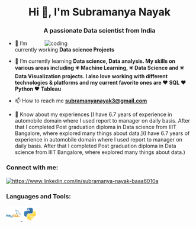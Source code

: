 <h1 align="center">Hi 👋, I'm Subramanya Nayak</h1>

<h3 align="center">A passionate Data scientist from India</h3>

<img align = "right" alt = " coding " width = "400" src = "https://images.app.goo.gl/Fv7HsVrhGUetF6oi9">

- 🔭 I’m currently working **Data science Projects**

- 🌱 I’m currently learning **Data science, Data analysis. My skills on various areas including ✳️ Machine Learning, ✳️ Data Science and ✳️ Data Visualization projects. I also love working with different technologies & platforms and my current favorite ones are ❤️ SQL ❤️ Python ❤️ Tableau**

- 📫 How to reach me **subramanyanayak3@gmail.com**

- 📄 Know about my experiences [I have 6.7 years of experience in automobile domain where I used report to manager on daily basis. After that I completed Post graduation diploma in Data science from IIIT Bangalore, where explored many things about data.](I have 6.7 years of experience in automobile domain where I used report to manager on daily basis. After that I completed Post graduation diploma in Data science from IIIT Bangalore, where explored many things about data.)

<h3 align="left">Connect with me:</h3>

<p align="left">

<a href="https://linkedin.com/in/https://www.linkedin.com/in/subramanya-nayak-baaa6010a" target="blank"><img align="center" src="https://raw.githubusercontent.com/rahuldkjain/github-profile-readme-generator/master/src/images/icons/Social/linked-in-alt.svg" alt="https://www.linkedin.com/in/subramanya-nayak-baaa6010a" height="30" width="40" /></a>

</p>

<h3 align="left">Languages and Tools:</h3>

<p align="left"> <a href="https://www.mysql.com/" target="_blank" rel="noreferrer"> <img src="https://raw.githubusercontent.com/devicons/devicon/master/icons/mysql/mysql-original-wordmark.svg" alt="mysql" width="40" height="40"/> </a> <a href="https://www.python.org" target="_blank" rel="noreferrer"> <img src="https://raw.githubusercontent.com/devicons/devicon/master/icons/python/python-original.svg" alt="python" width="40" height="40"/> </a> </p>

